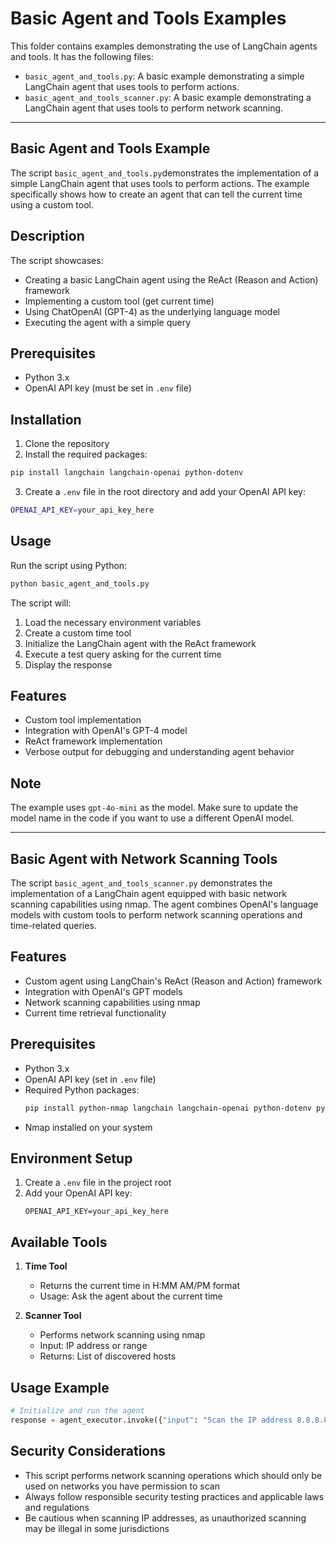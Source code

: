 # Basic Agent and Tools Examples

This folder contains examples demonstrating the use of LangChain agents and tools.
It has the following files:

- `basic_agent_and_tools.py`: A basic example demonstrating a simple LangChain agent that uses tools to perform actions.
- `basic_agent_and_tools_scanner.py`: A basic example demonstrating a LangChain agent that uses tools to perform network scanning.

---


## Basic Agent and Tools Example

The script `basic_agent_and_tools.py`demonstrates the implementation of a simple LangChain agent that uses tools to perform actions. The example specifically shows how to create an agent that can tell the current time using a custom tool.

## Description

The script showcases:
- Creating a basic LangChain agent using the ReAct (Reason and Action) framework
- Implementing a custom tool (get current time)
- Using ChatOpenAI (GPT-4) as the underlying language model
- Executing the agent with a simple query

## Prerequisites

- Python 3.x
- OpenAI API key (must be set in `.env` file)

## Installation

1. Clone the repository
2. Install the required packages:
```bash
pip install langchain langchain-openai python-dotenv
```

3. Create a `.env` file in the root directory and add your OpenAI API key:
```bash
OPENAI_API_KEY=your_api_key_here
```

## Usage

Run the script using Python:
```bash
python basic_agent_and_tools.py
```

The script will:
1. Load the necessary environment variables
2. Create a custom time tool
3. Initialize the LangChain agent with the ReAct framework
4. Execute a test query asking for the current time
5. Display the response


## Features

- Custom tool implementation
- Integration with OpenAI's GPT-4 model
- ReAct framework implementation
- Verbose output for debugging and understanding agent behavior

## Note

The example uses `gpt-4o-mini` as the model. Make sure to update the model name in the code if you want to use a different OpenAI model.


---

## Basic Agent with Network Scanning Tools

The script `basic_agent_and_tools_scanner.py` demonstrates the implementation of a LangChain agent equipped with basic network scanning capabilities using nmap. The agent combines OpenAI's language models with custom tools to perform network scanning operations and time-related queries.

## Features

- Custom agent using LangChain's ReAct (Reason and Action) framework
- Integration with OpenAI's GPT models
- Network scanning capabilities using nmap
- Current time retrieval functionality

## Prerequisites

- Python 3.x
- OpenAI API key (set in `.env` file)
- Required Python packages:
  ```bash
  pip install python-nmap langchain langchain-openai python-dotenv pydantic
  ```
- Nmap installed on your system

## Environment Setup

1. Create a `.env` file in the project root
2. Add your OpenAI API key:
   ```
   OPENAI_API_KEY=your_api_key_here
   ```

## Available Tools

1. **Time Tool**
   - Returns the current time in H:MM AM/PM format
   - Usage: Ask the agent about the current time

2. **Scanner Tool**
   - Performs network scanning using nmap
   - Input: IP address or range
   - Returns: List of discovered hosts

## Usage Example

```python
# Initialize and run the agent
response = agent_executor.invoke({"input": "Scan the IP address 8.8.8.8"})
```

## Security Considerations

- This script performs network scanning operations which should only be used on networks you have permission to scan
- Always follow responsible security testing practices and applicable laws and regulations
- Be cautious when scanning IP addresses, as unauthorized scanning may be illegal in some jurisdictions

